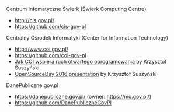 Centrum Infomatyczne Świerk (Świerk Computing Centre)
- http://cis.gov.pl/
- https://github.com/cis-gov-pl

Centralny Ośrodek Informatyki (Center for Information Technology)
- http://www.coi.gov.pl/
- https://github.com/coi-gov-pl
- [Jak COI wspiera ruch otwartego oprogramowania][1] by Krzysztof Suszyński
- [OpenSourceDay 2016 presentation][2] by Krzysztof Suszyński

DanePubliczne.gov.pl
- https://danepubliczne.gov.pl/ (owner: https://mc.gov.pl/)
- https://github.com/DanePubliczneGovPl

[1]: http://www.coi.gov.pl/artykul/jak-coi-wspiera-ruch-otwartego-oprogramowania.html
[2]: http://cardil.github.io/osd2016-opensource/
